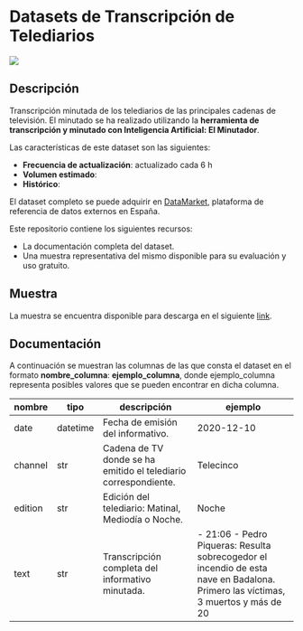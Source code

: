 # Datasets de Transcripción de Telediarios

<a href="https://datamarket.es">
  <img src="https://datamarket.es/static/core/img/banners/noticias-economicas-banner.png">
</a>

## Descripción

Transcripción minutada de los telediarios de las principales cadenas de televisión. El minutado se ha realizado utilizando la __herramienta de transcripción y minutado con Inteligencia Artificial: El Minutador__.

Las características de este dataset son las siguientes:

* __Frecuencia de actualización__: actualizado cada 6 h
* __Volumen estimado__: 
* __Histórico__: 

El dataset completo se puede adquirir en [DataMarket](https://datamarket.es/#transcripcion-de-telediarios-dataset), plataforma de referencia de datos externos en España. 

Este repositorio contiene los siguientes recursos:

* La documentación completa del dataset.
* Una muestra representativa del mismo disponible para su evaluación y uso gratuito.

## Muestra

La muestra se encuentra disponible para descarga en el siguiente [link](https://github.com/Data-Market/transcripcion-de-telediarios/blob/main/transcripcion-de-telediarios-sample.csv).

## Documentación
A continuación se muestran las columnas de las que consta el dataset en el formato __nombre_columna__: __ejemplo_columna__, donde ejemplo_columna representa posibles valores que se pueden encontrar en dicha columna.

| nombre  | tipo     | descripción                                                     | ejemplo                                                                                                                          |
|---------|----------|-----------------------------------------------------------------|----------------------------------------------------------------------------------------------------------------------------------|
| date    | datetime | Fecha de emisión del informativo.                               | 2020-12-10                                                                                                                       |
| channel | str      | Cadena de TV donde se ha emitido el telediario correspondiente. | Telecinco                                                                                                                        |
| edition | str      | Edición del telediario: Matinal, Mediodía o Noche.              | Noche                                                                                                                            |
| text    | str      | Transcripción completa del informativo minutada.                | - 21:06 - Pedro Piqueras: Resulta sobrecogedor el incendio de esta nave en Badalona. Primero las víctimas, 3 muertos y más de 20 |
